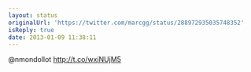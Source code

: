 ```yaml
---
layout: status
originalUrl: 'https://twitter.com/marcgg/status/288972935035748352'
isReply: true
date: 2013-01-09 11:38:11
---
```


@nmondollot http://t.co/wxiNUjM5
